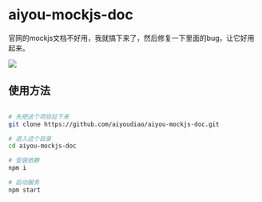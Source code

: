 # aiyou-mockjs-doc
官网的mockjs文档不好用，我就搞下来了，然后修复一下里面的bug，让它好用起来。

![](https://cdn.jsdelivr.net/gh/filess/img3@main/2021/05/15/1621056945594-99b8b061-c265-4c47-8e7b-ce3f1eb43bc0.png)

## 使用方法

```bash

# 先把这个项目拉下来
git clone https://github.com/aiyoudiao/aiyou-mockjs-doc.git

# 进入这个目录
cd aiyou-mockjs-doc

# 安装依赖
npm i

# 启动服务
npm start

```